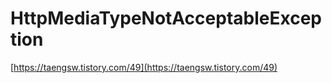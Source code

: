 # HttpMediaTypeNotAcceptableException

[https://taengsw.tistory.com/49](https://taengsw.tistory.com/49)
